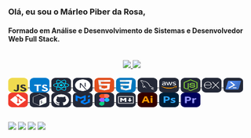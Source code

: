 ### Olá, eu sou o Márleo Piber da Rosa,
#### Formado em Análise e Desenvolvimento de Sistemas e Desenvolvedor Web Full Stack.
<br>
<div align="center">
  <a href="https://github.com/marleopr">
  <img height="150em" src="https://github-readme-stats.vercel.app/api?username=marleopr&show_icons=true&theme=dracula&include_all_commits=true&count_private=true"/>
  <img height="150em" src="https://github-readme-stats.vercel.app/api/top-langs/?username=marleopr&layout=compact&langs_count=7&theme=dracula"/>
</div>
<div style="display: inline_block"><br>
  <img align="center" alt="marleopr-Js" height="30" width="40" src="https://github.com/tandpfun/skill-icons/raw/main/icons/JavaScript.svg">
  <img align="center" alt="marleopr-Ts" height="30" width="40" src="https://github.com/tandpfun/skill-icons/raw/main/icons/TypeScript.svg">
  <img align="center" alt="marleopr-React" height="30" width="40" src="https://github.com/tandpfun/skill-icons/blob/main/icons/React-Dark.svg">
  <img align="center" alt="marleopr-React" height="30" width="40" src="https://github.com/tandpfun/skill-icons/blob/main/icons/NextJS-Dark.svg">
  <img align="center" alt="marleopr-HTML" height="30" width="40" src="https://github.com/tandpfun/skill-icons/raw/main/icons/HTML.svg">
  <img align="center" alt="marleopr-CSS" height="30" width="40" src="https://github.com/tandpfun/skill-icons/raw/main/icons/CSS.svg">
  <img align="center" alt="marleopr-mysql" height="30" width="40" src="https://github.com/tandpfun/skill-icons/raw/main/icons/MySQL-Dark.svg">
  <img align="center" alt="marleopr-Premiere" height="30" width="40" src="https://github.com/tandpfun/skill-icons/raw/main/icons/AWS-Dark.svg">
  <img align="center" alt="marleopr-Premiere" height="30" width="40" src="https://github.com/tandpfun/skill-icons/raw/main/icons/NodeJS-Dark.svg">
  <img align="center" alt="marleopr-Premiere" height="30" width="40" src="https://github.com/tandpfun/skill-icons/raw/main/icons/ExpressJS-Dark.svg">
  <img align="center" alt="marleopr-powershell" height="30" width="40" src="https://github.com/tandpfun/skill-icons/raw/main/icons/Powershell-Dark.svg">
  <img align="center" alt="marleopr-GIT" height="30" width="40" src="https://github.com/tandpfun/skill-icons/raw/main/icons/Git.svg">
  <img align="center" alt="marleopr-Bash" height="30" width="40" src="https://github.com/tandpfun/skill-icons/raw/main/icons/Bash-Dark.svg">
  <img align="center" alt="marleopr-Github" height="30" width="40" src="https://github.com/tandpfun/skill-icons/raw/main/icons/Github-Dark.svg">
  <img align="center" alt="marleopr-materialui" height="30" width="40" src="https://github.com/tandpfun/skill-icons/raw/main/icons/MaterialUI-Dark.svg">
  <img align="center" alt="marleopr-Figma" height="30" width="40" src="https://github.com/tandpfun/skill-icons/raw/main/icons/Figma-Dark.svg">
  <img align="center" alt="marleopr-Markdown" height="30" width="40" src="https://github.com/tandpfun/skill-icons/raw/main/icons/Markdown-Dark.svg">
  <img align="center" alt="marleopr-Illustrator" height="30" width="40" src="https://github.com/tandpfun/skill-icons/raw/main/icons/Illustrator.svg">
  <img align="center" alt="marleopr-Photoshop" height="30" width="40" src="https://github.com/tandpfun/skill-icons/raw/main/icons/Photoshop.svg">
  <img align="center" alt="marleopr-Premiere" height="30" width="40" src="https://github.com/tandpfun/skill-icons/raw/main/icons/Premiere.svg">
</div>
  
  ##
 
<div> 
  <a href="https://www.youtube.com/c/marleopr" target="_blank"><img src="https://img.shields.io/badge/YouTube-FF0000?style=for-the-badge&logo=youtube&logoColor=white" target="_blank"></a>
  <a href="https://www.instagram.com/marleopr/" target="_blank"><img src="https://img.shields.io/badge/-Instagram-%23E4405F?style=for-the-badge&logo=instagram&logoColor=white" target="_blank"></a> 
  <a href = "mailto:contatomarleopr@hotmail.com"><img src="https://img.shields.io/badge/-Gmail-%23333?style=for-the-badge&logo=gmail&logoColor=white" target="_blank"></a>
  <a href="https://www.linkedin.com/in/marleopiber/" target="_blank"><img src="https://img.shields.io/badge/-LinkedIn-%230077B5?style=for-the-badge&logo=linkedin&logoColor=white" target="_blank"></a> 
  
</div>

